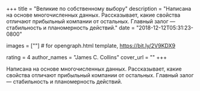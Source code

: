 
+++
title = "Великие по собственному выбору"
description = "Написана на основе многочисленных данных. Рассказывает, какие свойства отличают прибыльный компании от остальных. Главный залог — стабильность и планомерность действий."
date = "2018-12-12T05:31:23-0800"

images = [""]  # for opengraph.html template, https://bit.ly/2V9KDX9

rating = 4
author_names = "James C. Collins"
cover_url = ""
+++

Написана на основе многочисленных данных. Рассказывает, какие свойства отличают прибыльный компании от остальных. Главный залог — стабильность и планомерность действий.
